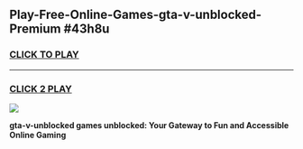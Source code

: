 
## Play-Free-Online-Games-gta-v-unblocked-Premium #43h8u
<h3>
<a href="https://premium.freeplayer.one?title=gta-v-unblocked&ref=8M">CLICK TO PLAY</a></h3>
<hr>

<h3>
<a href="https://premium.freeplayer.one?title=gta-v-unblocked&ref=8M">CLICK 2 PLAY</a>
  
</h3>

<a href="https://premium.freeplayer.one?title=gta-v-unblocked&ref=8M"><img src="https://clearcache.store/games.png"></a>


**gta-v-unblocked games unblocked: Your Gateway to Fun and Accessible Online Gaming**
